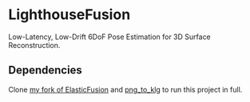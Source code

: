 # LighthouseFusion
Low-Latency, Low-Drift 6DoF Pose Estimation for 3D Surface Reconstruction.

## Dependencies

Clone [my fork of ElasticFusion](https://github.com/callmecampos/ElasticFusion/tree/master) and [png\_to\_klg](https://github.com/HTLife/png_to_klg) to run this project in full.
